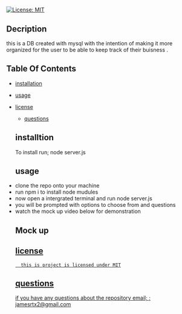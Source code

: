 # 
  
  [![License: MIT](https://img.shields.io/badge/License-MIT-yellow.svg)](https://opensource.org/licenses/MIT)

  ## Decription
  this is a DB created with mysql with the intention of making it more organized for the user to be able to keep track of their buisness .

  ## Table Of Contents

  * [installation](#installation)
  
  * [usage](#usage)
  
* [license](#license)


  * [questions](#questions)

  ## installtion

  To install run;
  node server.js

  
  ## usage
  <li>clone the repo onto your machine </li>
  <li>run npm i to install node mudules </li>
  <li>now open a intergrated terminal and run node server.js </li>
  <li>you will be prompted with options to choose from and questions</li>
  <li>watch the mock up video below for demonstration</li>
  
  ## Mock up 
  <a href= "https://drive.google.com/file/d/1hCcze7-iR0eetmVhmFYeRpvAGfQW9leg/view">
  
   
  ## license

        this is project is licensed under MIT

  ## questions

  if you have any questions about the repository email;
 ; jamesrtx2@gmail.com 



